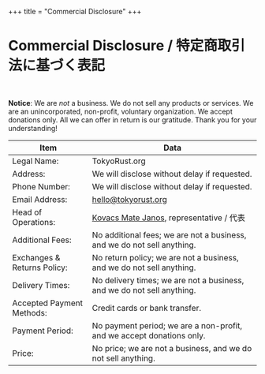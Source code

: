 +++
title = "Commercial Disclosure"
+++
# Commercial Disclosure / 特定商取引法に基づく表記

<br>

**Notice**: We are _not_ a business. We do not sell any products or services. We are an unincorporated, non-profit, voluntary organization. We accept donations only. All we can offer in return is our gratitude. Thank you for your understanding!

| Item | Data |
| --- | --- |
| Legal Name: | TokyoRust.org |
| Address: | We will disclose without delay if requested. |
| Phone Number: | We will disclose without delay if requested. |
| Email Address: | hello@tokyorust.org |
| Head of Operations: | [Kovacs Mate Janos](https://www.linkedin.com/in/mate-j-kovacs/), representative / 代表 |
| Additional Fees: | No additional fees; we are not a business, and we do not sell anything. |
| Exchanges & Returns Policy: | No return policy; we are not a business, and we do not sell anything. |
| Delivery Times: | No delivery times; we are not a business, and we do not sell anything. |
| Accepted Payment Methods: | Credit cards or bank transfer. |
| Payment Period: | No payment period; we are a non-profit, and we accept donations only. |
| Price: | No price; we are not a business, and we do not sell anything. |
